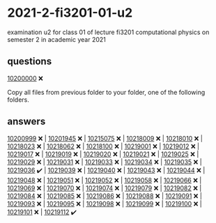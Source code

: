 # 2021-2-fi3201-01-u2
examination u2 for class 01 of lecture fi3201 computational physics on semester 2 in academic year 2021


## questions
[10200000](que/10200000) :x:

Copy all files from previous folder to your folder, one of the following folders.

## answers
[10200999](ans/10200999) :x: |
[10201945](ans/10201945) :x: |
[10215075](ans/10215075) :x: |
[10218009](ans/10218009) :x: |
[10218010](ans/10218010) :x: |
[10218023](ans/10218023) :x: |
[10218062](ans/10218062) :x: |
[10218100](ans/10218100) :x: |
[10219001](ans/10219001) :x: |
[10219012](ans/10219012) :x: |
[10219017](ans/10219017) :x: |
[10219019](ans/10219019) :x: |
[10219020](ans/10219020) :x: |
[10219021](ans/10219021) :x: |
[10219025](ans/10219025) :x: |
[10219029](ans/10219029) :x: |
[10219031](ans/10219031) :x: |
[10219033](ans/10219033) :x: |
[10219034](ans/10219034) :x: |
[10219035](ans/10219035) :x: |
[10219036](ans/10219036) ✔️ |
[10219039](ans/10219039) :x: |
[10219040](ans/10219040) :x: |
[10219043](ans/10219043) :x: |
[10219044](ans/10219044) :x: |
[10219048](ans/10219048) :x: |
[10219051](ans/10219051) :x: |
[10219052](ans/10219052) :x: |
[10219058](ans/10219058) :x: |
[10219066](ans/10219066) :x: |
[10219069](ans/10219069) :x: |
[10219070](ans/10219070) :x: |
[10219074](ans/10219074) :x: |
[10219079](ans/10219079) :x: |
[10219082](ans/10219082) :x: |
[10219084](ans/10219084) :x: |
[10219085](ans/10219085) :x: |
[10219086](ans/10219086) :x: |
[10219088](ans/10219088) :x: |
[10219091](ans/10219091) :x: |
[10219093](ans/10219093) :x: |
[10219095](ans/10219095) :x: |
[10219098](ans/10219098) :x: |
[10219099](ans/10219099) :x: |
[10219100](ans/10219100) :x: |
[10219101](ans/10219101) :x: |
[10219112](ans/10219112) :heavy_check_mark:
